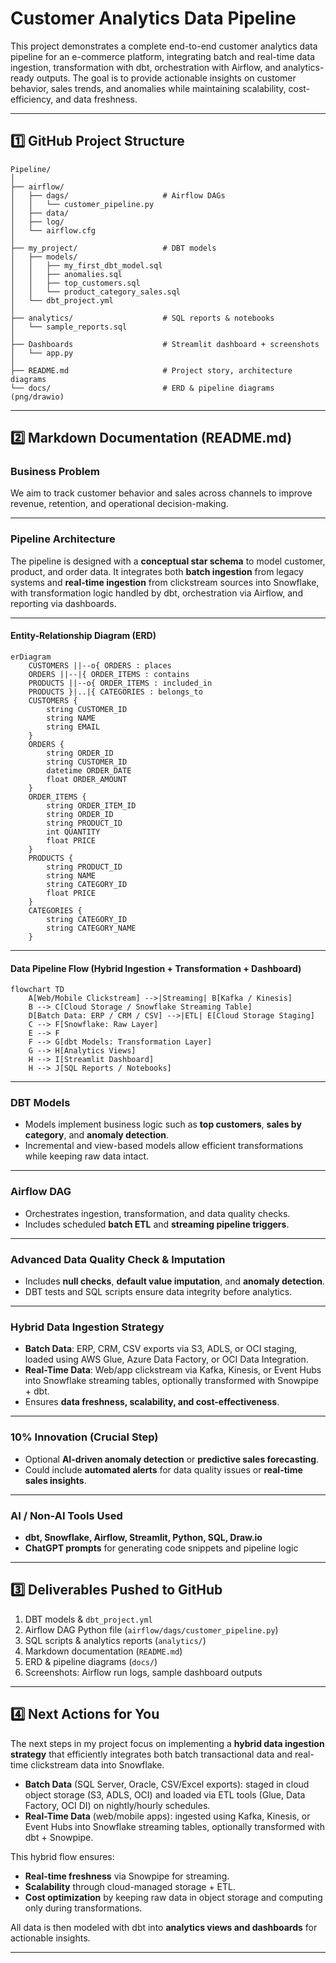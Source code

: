 # Customer Analytics Data Pipeline

This project demonstrates a complete end-to-end customer analytics data pipeline for an e-commerce platform, integrating batch and real-time data ingestion, transformation with dbt, orchestration with Airflow, and analytics-ready outputs. The goal is to provide actionable insights on customer behavior, sales trends, and anomalies while maintaining scalability, cost-efficiency, and data freshness.

---

## 1️⃣ GitHub Project Structure

```
Pipeline/
│
├── airflow/
│   ├── dags/                     # Airflow DAGs
│   │   └── customer_pipeline.py
│   ├── data/
│   ├── log/
│   └── airflow.cfg
│
├── my_project/                   # DBT models
│   ├── models/
│   │   ├── my_first_dbt_model.sql
│   │   ├── anomalies.sql
│   │   ├── top_customers.sql
│   │   └── product_category_sales.sql
│   └── dbt_project.yml
│
├── analytics/                    # SQL reports & notebooks
│   └── sample_reports.sql
│
├── Dashboards                    # Streamlit dashboard + screenshots
│   └── app.py
│
├── README.md                     # Project story, architecture diagrams
└── docs/                         # ERD & pipeline diagrams (png/drawio)
```

---

## 2️⃣ Markdown Documentation (README.md)

### **Business Problem**

We aim to track customer behavior and sales across channels to improve revenue, retention, and operational decision-making.

---

### **Pipeline Architecture**

The pipeline is designed with a **conceptual star schema** to model customer, product, and order data. It integrates both **batch ingestion** from legacy systems and **real-time ingestion** from clickstream sources into Snowflake, with transformation logic handled by dbt, orchestration via Airflow, and reporting via dashboards.

---

#### **Entity-Relationship Diagram (ERD)**

```mermaid
erDiagram
    CUSTOMERS ||--o{ ORDERS : places
    ORDERS ||--|{ ORDER_ITEMS : contains
    PRODUCTS ||--o{ ORDER_ITEMS : included_in
    PRODUCTS }|..|{ CATEGORIES : belongs_to
    CUSTOMERS {
        string CUSTOMER_ID
        string NAME
        string EMAIL
    }
    ORDERS {
        string ORDER_ID
        string CUSTOMER_ID
        datetime ORDER_DATE
        float ORDER_AMOUNT
    }
    ORDER_ITEMS {
        string ORDER_ITEM_ID
        string ORDER_ID
        string PRODUCT_ID
        int QUANTITY
        float PRICE
    }
    PRODUCTS {
        string PRODUCT_ID
        string NAME
        string CATEGORY_ID
        float PRICE
    }
    CATEGORIES {
        string CATEGORY_ID
        string CATEGORY_NAME
    }
```

---

#### **Data Pipeline Flow (Hybrid Ingestion + Transformation + Dashboard)**

```mermaid
flowchart TD
    A[Web/Mobile Clickstream] -->|Streaming| B[Kafka / Kinesis]
    B --> C[Cloud Storage / Snowflake Streaming Table]
    D[Batch Data: ERP / CRM / CSV] -->|ETL| E[Cloud Storage Staging]
    C --> F[Snowflake: Raw Layer]
    E --> F
    F --> G[dbt Models: Transformation Layer]
    G --> H[Analytics Views]
    H --> I[Streamlit Dashboard]
    H --> J[SQL Reports / Notebooks]
```

---

### **DBT Models**

* Models implement business logic such as **top customers**, **sales by category**, and **anomaly detection**.
* Incremental and view-based models allow efficient transformations while keeping raw data intact.

---

### **Airflow DAG**

* Orchestrates ingestion, transformation, and data quality checks.
* Includes scheduled **batch ETL** and **streaming pipeline triggers**.

---

### **Advanced Data Quality Check & Imputation**

* Includes **null checks**, **default value imputation**, and **anomaly detection**.
* DBT tests and SQL scripts ensure data integrity before analytics.

---

### **Hybrid Data Ingestion Strategy**

* **Batch Data**: ERP, CRM, CSV exports via S3, ADLS, or OCI staging, loaded using AWS Glue, Azure Data Factory, or OCI Data Integration.
* **Real-Time Data**: Web/app clickstream via Kafka, Kinesis, or Event Hubs into Snowflake streaming tables, optionally transformed with Snowpipe + dbt.
* Ensures **data freshness, scalability, and cost-effectiveness**.

---

### **10% Innovation (Crucial Step)**

* Optional **AI-driven anomaly detection** or **predictive sales forecasting**.
* Could include **automated alerts** for data quality issues or **real-time sales insights**.

---

### **AI / Non-AI Tools Used**

* **dbt, Snowflake, Airflow, Streamlit, Python, SQL, Draw\.io**
* **ChatGPT prompts** for generating code snippets and pipeline logic

---

## 3️⃣ Deliverables Pushed to GitHub

1. DBT models & `dbt_project.yml`
2. Airflow DAG Python file (`airflow/dags/customer_pipeline.py`)
3. SQL scripts & analytics reports (`analytics/`)
4. Markdown documentation (`README.md`)
5. ERD & pipeline diagrams (`docs/`)
6. Screenshots: Airflow run logs, sample dashboard outputs

---

## 4️⃣ Next Actions for You

The next steps in my project focus on implementing a **hybrid data ingestion strategy** that efficiently integrates both batch transactional data and real-time clickstream data into Snowflake.

* **Batch Data** (SQL Server, Oracle, CSV/Excel exports): staged in cloud object storage (S3, ADLS, OCI) and loaded via ETL tools (Glue, Data Factory, OCI DI) on nightly/hourly schedules.
* **Real-Time Data** (web/mobile apps): ingested using Kafka, Kinesis, or Event Hubs into Snowflake streaming tables, optionally transformed with dbt + Snowpipe.

This hybrid flow ensures:

* **Real-time freshness** via Snowpipe for streaming.
* **Scalability** through cloud-managed storage + ETL.
* **Cost optimization** by keeping raw data in object storage and computing only during transformations.

All data is then modeled with dbt into **analytics views and dashboards** for actionable insights.

---

